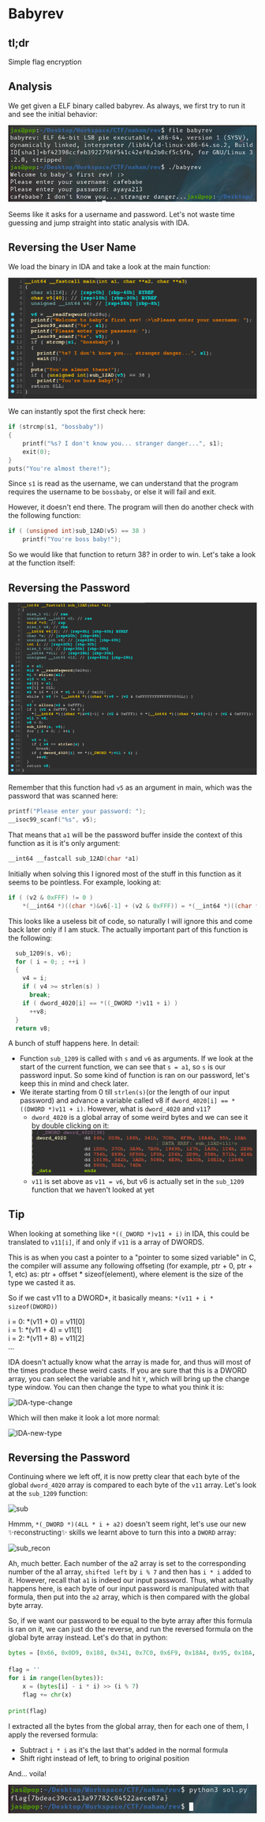 # Babyrev

## tl;dr 

Simple flag encryption

## Analysis

We get given a ELF binary called babyrev. As always, we first try to run it and see the initial behavior:

![Run](img/initial.png)

Seems like it asks for a username and password. Let's not waste time guessing and jump straight into static analysis with IDA. 

## Reversing the User Name

We load the binary in IDA and take a look at the main function:

![IDA-Main](img/ida_main.png)

We can instantly spot the first check here:

```c
if (strcmp(s1, "bossbaby"))
{
    printf("%s? I don't know you... stranger danger...", s1);
    exit(0);
}
puts("You're almost there!");
```

Since ```s1``` is read as the username, we can understand that the program requires the username to be ```bossbaby```, or else it will fail and exit. 

However, it doesn't end there. The program will then do another check with the following function:

```c
if ( (unsigned int)sub_12AD(v5) == 38 )
    printf("You're boss baby!");
```

So we would like that function to return 38? in order to win. Let's take a look at the function itself:

## Reversing the Password

![IDA-Secret](img/ida_secret.png)

Remember that this function had ```v5``` as an argument in main, which was the password that was scanned here:

```c
printf("Please enter your password: ");
__isoc99_scanf("%s", v5);
```

That means that ```a1``` will be the password buffer inside the context of this function as it is it's only argument:

```c
__int64 __fastcall sub_12AD(char *a1)
```

Initially when solving this I ignored most of the stuff in this function as it seems to be pointless. For example, looking at:

```c
if ( (v2 & 0xFFF) != 0 )
    *(__int64 *)((char *)&v6[-1] + (v2 & 0xFFF)) = *(__int64 *)((char *)&v6[-1] + (v2 & 0xFFF));
```

This looks like a useless bit of code, so naturally I will ignore this and come back later only if I am stuck. The actually important part of this function is the following:

```c
  sub_1209(s, v6);
  for ( i = 0; ; ++i )
  {
    v4 = i;
    if ( v4 >= strlen(s) )
      break;
    if ( dword_4020[i] == *((_DWORD *)v11 + i) )
      ++v8;
  }
  return v8;
```

A bunch of stuff happens here. In detail:
- Function ```sub_1209``` is called with ```s``` and ```v6``` as arguments. If we look at the start of the current function, we can see that ```s = a1```, so ```s``` is our password input. So some kind of function is ran on our password, let's keep this in mind and check later.
- We iterate starting from 0 till ```strlen(s)```(or the length of our input password) and advance a variable called v8 if ```dword_4020[i] == *((DWORD *)v11 + i)```. However, what is ```dword_4020``` and ```v11```?
    - ```dword_4020``` is a global array of some weird bytes and we can see it by double clicking on it: ![global](img/global.png)
    - ```v11``` is set above as ```v11 = v6```, but v6 is actually set in the ```sub_1209``` function that we haven't looked at yet

## Tip
When looking at something like ```*((_DWORD *)v11 + i)``` in IDA, this could be translated to ```v11[i]```, if and only if ```v11``` is a array of DWORDS.

This is as when you cast a pointer to a "pointer to some sized variable" in C, the compiler will assume any following offseting (for example, ptr + 0, ptr + 1, etc) as: ptr + offset * sizeof(element), where element is the size of the type we casted it as.

So if we cast v11 to a DWORD*, it basically means:
```*(v11 + i * sizeof(DWORD))```

i = 0: *(v11 + 0) = v11[0]\
i = 1: *(v11 + 4) = v11[1]\
i = 2: *(v11 + 8) = v11[2]\
...

IDA doesn't actually know what the array is made for, and thus will most of the times produce these weird casts. If you are sure that this is a DWORD array, you can select the variable and hit ```Y```, which will bring up the change type window. You can then change the type to what you think it is:

![IDA-type-change](img/ida_type_change.png)

Which will then make it look a lot more normal:

![IDA-new-type](img/ida_new_type.png)

## Reversing the Password

Continuing where we left off, it is now pretty clear that each byte of the global ```dword_4020``` array is compared to each byte of the ```v11``` array. Let's look at the ```sub_1209``` function:

![sub](img/sub.png)

Hmmm, ```*(_DWORD *)(4LL * i + a2)``` doesn't seem right, let's use our new ✨reconstructing✨ skills we learnt above to turn this into a ```DWORD``` array:

![sub_recon](img/sub_reconstruct.png)

Ah, much better. Each number of the a2 array is set to the corresponding number of the a1 array, ```shifted left``` by ```i % 7``` and then has ``` i * i ``` added to it. However, recall that ```a1``` is indeed our input password. Thus, what actually happens here, is each byte of our input password is manipulated with that formula, then put into the ```a2``` array, which is then compared with the global byte array.

So, if we want our password to be equal to the byte array after this formula is ran on it, we can just do the reverse, and run the reversed formula on the global byte array instead. Let's do that in python:

```py
bytes = [0x66, 0x0D9, 0x188, 0x341, 0x7C0, 0x6F9, 0x18A4, 0x95, 0x10A, 0x1D5, 0x37C, 0x3A9, 0x7B0, 0x1969, 0x127, 0x1A3, 0x1C4, 0x2B9, 0x754, 0x889, 0x0F50, 0x1F0, 0x254, 0x2D9, 0x558, 0x571, 0x924, 0x1019, 0x342, 0x3AD, 0x508, 0x6E9, 0x0A30, 0x10E1, 0x1284, 0x500, 0x5D2, 0x74D]

flag = ''
for i in range(len(bytes)):
    x = (bytes[i] - i * i) >> (i % 7)
    flag += chr(x)
    
print(flag)
```

I extracted all the bytes from the global array, then for each one of them, I apply the reversed formula:
- Subtract ```i * i``` as it's the last that's added in the normal formula
- Shift right instead of left, to bring to original position

And... voila!

![solve](img/solve.png)